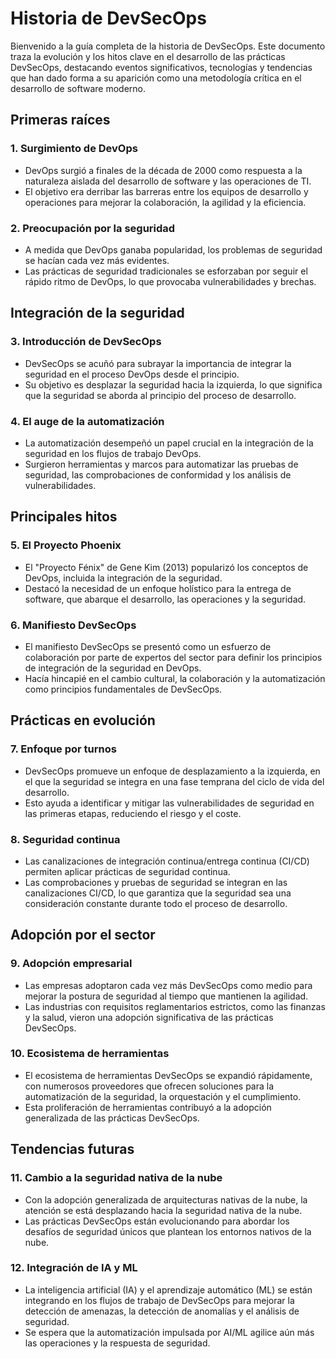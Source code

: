 # Historia de **DevSecOps**

Bienvenido a la guía completa de la historia de DevSecOps. Este documento traza la evolución y los hitos clave en el desarrollo de las prácticas DevSecOps, destacando eventos significativos, tecnologías y tendencias que han dado forma a su aparición como una metodología crítica en el desarrollo de software moderno.

## Primeras raíces

### 1. **Surgimiento de DevOps**
   - DevOps surgió a finales de la década de 2000 como respuesta a la naturaleza aislada del desarrollo de software y las operaciones de TI.
   - El objetivo era derribar las barreras entre los equipos de desarrollo y operaciones para mejorar la colaboración, la agilidad y la eficiencia.

### 2. **Preocupación por la seguridad**
   - A medida que DevOps ganaba popularidad, los problemas de seguridad se hacían cada vez más evidentes.
   - Las prácticas de seguridad tradicionales se esforzaban por seguir el rápido ritmo de DevOps, lo que provocaba vulnerabilidades y brechas.

## Integración de la seguridad

### 3. **Introducción de DevSecOps**
   - DevSecOps se acuñó para subrayar la importancia de integrar la seguridad en el proceso DevOps desde el principio.
   - Su objetivo es desplazar la seguridad hacia la izquierda, lo que significa que la seguridad se aborda al principio del proceso de desarrollo.

### 4. **El auge de la automatización**
   - La automatización desempeñó un papel crucial en la integración de la seguridad en los flujos de trabajo DevOps.
   - Surgieron herramientas y marcos para automatizar las pruebas de seguridad, las comprobaciones de conformidad y los análisis de vulnerabilidades.

## Principales hitos

### 5. **El Proyecto Phoenix**
   - El "Proyecto Fénix" de Gene Kim (2013) popularizó los conceptos de DevOps, incluida la integración de la seguridad.
   - Destacó la necesidad de un enfoque holístico para la entrega de software, que abarque el desarrollo, las operaciones y la seguridad.

### 6. **Manifiesto DevSecOps**
   - El manifiesto DevSecOps se presentó como un esfuerzo de colaboración por parte de expertos del sector para definir los principios de integración de la seguridad en DevOps.
   - Hacía hincapié en el cambio cultural, la colaboración y la automatización como principios fundamentales de DevSecOps.

## Prácticas en evolución

### 7. **Enfoque por turnos**
   - DevSecOps promueve un enfoque de desplazamiento a la izquierda, en el que la seguridad se integra en una fase temprana del ciclo de vida del desarrollo.
   - Esto ayuda a identificar y mitigar las vulnerabilidades de seguridad en las primeras etapas, reduciendo el riesgo y el coste.

### 8. **Seguridad continua**
   - Las canalizaciones de integración continua/entrega continua (CI/CD) permiten aplicar prácticas de seguridad continua.
   - Las comprobaciones y pruebas de seguridad se integran en las canalizaciones CI/CD, lo que garantiza que la seguridad sea una consideración constante durante todo el proceso de desarrollo.

## Adopción por el sector

### 9. **Adopción empresarial**
   - Las empresas adoptaron cada vez más DevSecOps como medio para mejorar la postura de seguridad al tiempo que mantienen la agilidad.
   - Las industrias con requisitos reglamentarios estrictos, como las finanzas y la salud, vieron una adopción significativa de las prácticas DevSecOps.

### 10. **Ecosistema de herramientas**
   - El ecosistema de herramientas DevSecOps se expandió rápidamente, con numerosos proveedores que ofrecen soluciones para la automatización de la seguridad, la orquestación y el cumplimiento.
   - Esta proliferación de herramientas contribuyó a la adopción generalizada de las prácticas DevSecOps.

## Tendencias futuras

### 11. **Cambio a la seguridad nativa de la nube**
   - Con la adopción generalizada de arquitecturas nativas de la nube, la atención se está desplazando hacia la seguridad nativa de la nube.
   - Las prácticas DevSecOps están evolucionando para abordar los desafíos de seguridad únicos que plantean los entornos nativos de la nube.

### 12. **Integración de IA y ML**
   - La inteligencia artificial (IA) y el aprendizaje automático (ML) se están integrando en los flujos de trabajo de DevSecOps para mejorar la detección de amenazas, la detección de anomalías y el análisis de seguridad.
   - Se espera que la automatización impulsada por AI/ML agilice aún más las operaciones y la respuesta de seguridad.
